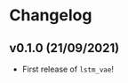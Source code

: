 # Changelog

<!--next-version-placeholder-->

## v0.1.0 (21/09/2021)

- First release of `lstm_vae`!